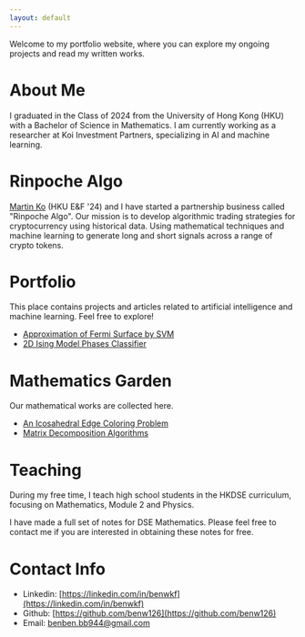 ```yaml
---
layout: default
---
```


Welcome to my portfolio website, where you can explore my ongoing projects and read my written works.

# About Me

I graduated in the Class of 2024 from the University of Hong Kong (HKU) with a Bachelor of Science in Mathematics. I am currently working as a researcher at Koi Investment Partners, specializing in AI and machine learning.

# Rinpoche Algo

[Martin Ko](https://www.linkedin.com/in/martinkko/) (HKU E&F '24) and I have started a partnership business called "Rinpoche Algo". Our mission is to develop algorithmic trading strategies for cryptocurrency using historical data. Using mathematical techniques and machine learning to generate long and short signals across a range of crypto tokens.

# Portfolio

This place contains projects and articles related to artificial intelligence and machine learning. Feel free to explore! 

- [Approximation of Fermi Surface by SVM](https://github.com/benw126/Fermi-Surface-SVM)
- [2D Ising Model Phases Classifier](https://github.com/benw126/Ising-Model-Phases-Classifier-FNN)

# Mathematics Garden

Our mathematical works are collected here.

- [An Icosahedral Edge Coloring Problem](./ico.html)
- [Matrix Decomposition Algorithms](https://github.com/benw126/Matrix-Decomposition-Algorithms)

# Teaching

During my free time, I teach high school students in the HKDSE curriculum, focusing on Mathematics, Module 2 and Physics. 

I have made a full set of notes for DSE Mathematics. Please feel free to contact me if you are interested in obtaining these notes for free.

# Contact Info

- Linkedin: [https://linkedin.com/in/benwkf](https://linkedin.com/in/benwkf)
- Github: [https://github.com/benw126](https://github.com/benw126)
- Email: [benben.bb944@gmail.com](mailto:x@x.com)
